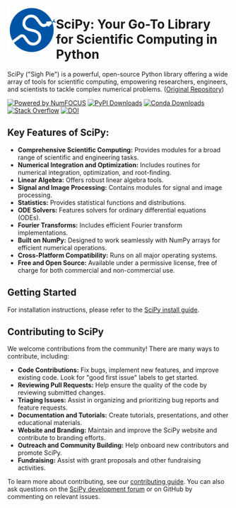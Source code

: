 <a href="https://scipy.org"><img src="https://raw.githubusercontent.com/scipy/scipy/main/doc/source/_static/logo.svg" alt="SciPy Logo" width="110" height="110" align="left"></a>

# SciPy: Your Go-To Library for Scientific Computing in Python

SciPy ("Sigh Pie") is a powerful, open-source Python library offering a wide array of tools for scientific computing, empowering researchers, engineers, and scientists to tackle complex numerical problems.  ([Original Repository](https://github.com/scipy/scipy))

[![Powered by NumFOCUS](https://img.shields.io/badge/powered%20by-NumFOCUS-orange.svg?style=flat&colorA=E1523D&colorB=007D8A)](https://numfocus.org)
[![PyPI Downloads](https://img.shields.io/pypi/dm/scipy.svg?label=Pypi%20downloads)](https://pypi.org/project/scipy/)
[![Conda Downloads](https://img.shields.io/conda/dn/conda-forge/scipy.svg?label=Conda%20downloads)](https://anaconda.org/conda-forge/scipy)
[![Stack Overflow](https://img.shields.io/badge/stackoverflow-Ask%20questions-blue.svg)](https://stackoverflow.com/questions/tagged/scipy)
[![DOI](https://img.shields.io/badge/DOI-10.1038%2Fs41592--019--0686--2-blue.svg)](https://www.nature.com/articles/s41592-019-0686-2)


## Key Features of SciPy:

*   **Comprehensive Scientific Computing:** Provides modules for a broad range of scientific and engineering tasks.
*   **Numerical Integration and Optimization:** Includes routines for numerical integration, optimization, and root-finding.
*   **Linear Algebra:** Offers robust linear algebra tools.
*   **Signal and Image Processing:** Contains modules for signal and image processing.
*   **Statistics:** Provides statistical functions and distributions.
*   **ODE Solvers:** Features solvers for ordinary differential equations (ODEs).
*   **Fourier Transforms:** Includes efficient Fourier transform implementations.
*   **Built on NumPy:** Designed to work seamlessly with NumPy arrays for efficient numerical operations.
*   **Cross-Platform Compatibility:** Runs on all major operating systems.
*   **Free and Open Source:**  Available under a permissive license, free of charge for both commercial and non-commercial use.

## Getting Started

For installation instructions, please refer to the [SciPy install guide](https://scipy.org/install/).

## Contributing to SciPy

We welcome contributions from the community! There are many ways to contribute, including:

*   **Code Contributions:**  Fix bugs, implement new features, and improve existing code. Look for "good first issue" labels to get started.
*   **Reviewing Pull Requests:** Help ensure the quality of the code by reviewing submitted changes.
*   **Triaging Issues:** Assist in organizing and prioritizing bug reports and feature requests.
*   **Documentation and Tutorials:** Create tutorials, presentations, and other educational materials.
*   **Website and Branding:** Maintain and improve the SciPy website and contribute to branding efforts.
*   **Outreach and Community Building:** Help onboard new contributors and promote SciPy.
*   **Fundraising:** Assist with grant proposals and other fundraising activities.

To learn more about contributing, see our [contributing guide](https://scipy.github.io/devdocs/dev/index.html). You can also ask questions on the [SciPy development forum](https://discuss.scientific-python.org/c/contributor/scipy) or on GitHub by commenting on relevant issues.